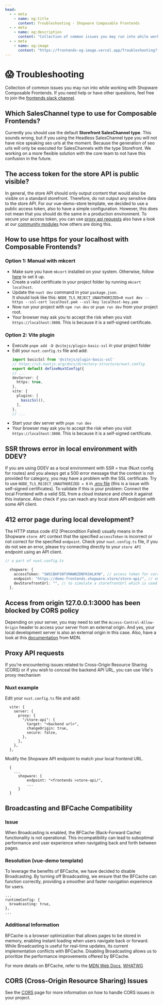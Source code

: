 ```yaml
---
head:
  - - meta
    - name: og:title
      content: Troubleshooting - Shopware Composable Frontends
  - - meta
    - name: og:description
      content: "Collection of common issues you may run into while working with Shopware Composable Frontends."
  - - meta
    - name: og:image
      content: "https://frontends-og-image.vercel.app/Troubleshooting?fontSize=150px"
---
```


# 😱 Troubleshooting

Collection of common issues you may run into while working with Shopware Composable Frontends. If you need help or have other questions, feel free to join the [frontends slack channel](https://shopwarecommunity.slack.com/archives/C050L6NCMGQ).

## Which SalesChannel type to use for Composable Frontends?

Currently you should use the default **Storefront SalesChannel type**. This sounds wrong, but if you using the Headless SalesChannel type you will not have nice speaking seo urls at the moment. Because the generation of seo urls will only be executed for SalesChannels with the type Storefront. We working on a more flexible solution with the core team to not have this confusion in the future.

## The access token for the store API is public visible?

In general, the store API should only output content that would also be visible on a standard storefront. Therefore, do not output any sensitive data to the store API. For our vue-demo-store template, we decided to use a public access token, also to have a simple configuration. However, this does not mean that you should do the same in a production environment. To secure your access token, you can use [proxy api requests](#proxy-api-requests) also have a look at our [community modules](../resources/community-modules/) how others are doing this.

## How to use https for your localhost with Composable Frontends?

### Option 1: Manual with mkcert

- Make sure you have `mkcert` installed on your system. Otherwise, follow [here](https://github.com/FiloSottile/mkcert) to set it up.
- Create a valid certificate in your project folder by running `mkcert localhost`.
- Update the `nuxt dev` command in your `package.json`.  
  It should look like this: `NODE_TLS_REJECT_UNAUTHORIZED=0 nuxt dev --https --ssl-cert localhost.pem --ssl-key localhost-key.pem`
- Now run your project with `npm run dev` or `pnpm run dev` from your project root.
- Your browser may ask you to accept the risk when you visit `https://localhost:3000`. This is because it is a self-signed certificate.

### Option 2: Vite plugin

- Execute `pnpm add -D @vitejs/plugin-basic-ssl` in your project folder
- Edit your `nuxt.config.ts` file and add:
  ```ts
  import basicSsl from '@vitejs/plugin-basic-ssl'
  // https://v3.nuxtjs.org/docs/directory-structure/nuxt.config
  export default defineNuxtConfig({
  // ...
  devServer: {
    https: true,
  },
  vite: {
    plugins: [
      basicSsl(),
    ],
  },
  // ...
  ```
- Start your dev server with `pnpm run dev`
- Your browser may ask you to accept the risk when you visit `https://localhost:3000`. This is because it is a self-signed certificate.

## SSR throws error in local environment with DDEV?

If you are using DDEV as a local environment with SSR = true (Nuxt config for routes) and you always get a 500 error message that the context is not provided for category, you may have a problem with the SSL certificate. Try to use `NODE_TLS_REJECT_UNAUTHORIZED = 0` in [.env file](https://nuxt.com/docs/guide/directory-structure/env) (this is a issue with self-signed certificates). To validate if this is your problem: Connect the local Frontend with a valid SSL from a cloud instance and check it against this instance. Also check if you can reach any local store API endpoint with some API client.

## 412 error page during local development?

The HTTP status code 412 (Precondition Failed) usually means in the Shopware `store API` context that the specified `accessToken` is incorrect or not correct for the specified `endpoint`. Check your `nuxt.config.ts` file, if you do not see an error, please try connecting directly to your `store API` endpoint using an API client.

```ts
// a part of nuxt.config.ts

  shopware: {
    accessToken: "SWSCBHFSNTVMAWNZDNFKSHLAYW", // access token for corresponding sales channel
    endpoint: "https://demo-frontends.shopware.store/store-api/", // endpoint where store-api is available
    devStorefrontUrl: "", // to simulate a storefrontUrl which is used in registration process and should cover the domain settings for a sales channel
  },

```

## Access from origin 127.0.0.1:3000 has been blocked by CORS policy

Depending on your server, you may need to set the `Access-Control-Allow-Origin` header to access your server from an external origin. And yes, your local development server is also an external origin in this case. Also, have a look at this [documentation](https://developer.mozilla.org/en-US/docs/Web/HTTP/CORS/Errors/CORSMissingAllowOrigin) from MDN.

## Proxy API requests

If you're encountering issues related to Cross-Origin Resource Sharing (CORS) or if you wish to conceal the backend API URL, you can use Vite's proxy mechanism

### Nuxt example

Edit your `nuxt.config.ts` file and add:

```
  vite: {
    server: {
      proxy: {
        "/store-api": {
          target: "<backend url>",
          changeOrigin: true,
          secure: false,
        },
      },
    },
  },
```

Modify the Shopware API endpoint to match your local frontend URL.

```
  {
    ...
      shopware: {
          endpoint: "<frontends >store-api/",
          ...
      }
  }
```

## Broadcasting and BFCache Compatibility

### Issue

When Broadcasting is enabled, the BFCache (Back-Forward Cache) functionality is not operational. This incompatibility can lead to suboptimal performance and user experience when navigating back and forth between pages.

### Resolution (vue-demo template)

To leverage the benefits of BFCache, we have decided to disable Broadcasting. By turning off Broadcasting, we ensure that the BFCache can function correctly, providing a smoother and faster navigation experience for users.

```
...
runtimeConfig: {
  broadcasting: true,
},
...
```

### Additional Information

BFCache is a browser optimization that allows pages to be stored in memory, enabling instant loading when users navigate back or forward. While Broadcasting is useful for real-time updates, its current implementation conflicts with BFCache. Disabling Broadcasting allows us to prioritize the performance improvements offered by BFCache.

For more details on BFCache, refer to the [MDN Web Docs](https://developer.mozilla.org/en-US/docs/Web/Performance/Navigation_and_resource_timing#bfcache), [WHATWG](https://github.com/whatwg/html/issues/7253)

## CORS (Cross-Origin Resource Sharing) Issues

See the [CORS](../troubleshooting/CORS) page for more information on how to handle CORS issues in your project.
